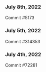 ### July 8th, 2022

Commit #5173

### July 5th, 2022

Commit #314353


### July 4th, 2022

Commit #72281
